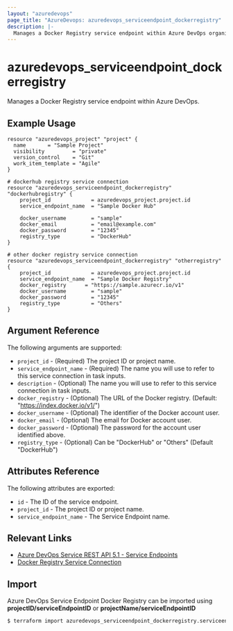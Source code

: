 ```yaml
---
layout: "azuredevops"
page_title: "AzureDevops: azuredevops_serviceendpoint_dockerregistry"
description: |-
  Manages a Docker Registry service endpoint within Azure DevOps organization.
---
```


# azuredevops_serviceendpoint_dockerregistry

Manages a Docker Registry service endpoint within Azure DevOps.

## Example Usage

```hcl
resource "azuredevops_project" "project" {
  name       = "Sample Project"
  visibility         = "private"
  version_control    = "Git"
  work_item_template = "Agile"
}

# dockerhub registry service connection
resource "azuredevops_serviceendpoint_dockerregistry" "dockerhubregistry" {
	project_id             = azuredevops_project.project.id
	service_endpoint_name  = "Sample Docker Hub"

    docker_username        = "sample"
    docker_email           = "email@example.com"
    docker_password        = "12345"
    registry_type          = "DockerHub"
}

# other docker registry service connection
resource "azuredevops_serviceendpoint_dockerregistry" "otherregistry" {
	project_id             = azuredevops_project.project.id
	service_endpoint_name  = "Sample Docker Registry"
    docker_registry      = "https://sample.azurecr.io/v1"
    docker_username        = "sample"
    docker_password        = "12345"
    registry_type          = "Others"
}
```

## Argument Reference

The following arguments are supported:

- `project_id` - (Required) The project ID or project name.
- `service_endpoint_name` - (Required) The name you will use to refer to this service connection in task inputs.
- `description` - (Optional) The name you will use to refer to this service connection in task inputs.
- `docker_registry` - (Optional) The URL of the Docker registry. (Default: "https://index.docker.io/v1/")
- `docker_username` - (Optional) The identifier of the Docker account user.
- `docker_email` - (Optional) The email for Docker account user.
- `docker_password` - (Optional) The password for the account user identified above.
- `registry_type` - (Optional) Can be "DockerHub" or "Others" (Default "DockerHub")

## Attributes Reference

The following attributes are exported:

- `id` - The ID of the service endpoint.
- `project_id` - The project ID or project name.
- `service_endpoint_name` - The Service Endpoint name.

## Relevant Links

- [Azure DevOps Service REST API 5.1 - Service Endpoints](https://docs.microsoft.com/en-us/rest/api/azure/devops/serviceendpoint/endpoints?view=azure-devops-rest-5.1)
- [Docker Registry Service Connection](https://docs.microsoft.com/en-us/azure/devops/pipelines/library/service-endpoints?view=azure-devops&tabs=yaml#sep-docreg)

## Import

Azure DevOps Service Endpoint Docker Registry can be imported using **projectID/serviceEndpointID** or **projectName/serviceEndpointID**

```sh
$ terraform import azuredevops_serviceendpoint_dockerregistry.serviceendpoint 00000000-0000-0000-0000-000000000000/00000000-0000-0000-0000-000000000000
```
